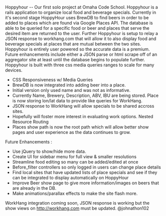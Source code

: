 Hoppyhour --
Our first solo project at Omaha Code School.
Hoppyhour is a rails application to organize local food and beverage specials.
Currently in it's second stage HoppyHour uses BrewDB to find beers in order
to be added to places which are found via Google Places API. The database is
able to be queried for a specific food or beer and places that serve the desired
item are returned to the user. Further Hoppyhour is setup to relay a JSON response
to workhang.com that will allow it to also display food and beverage specials
at places that are mutual between the two sites. Hoppyhour is entirely user powered
so the accurate data is a premium. Future enhancements include either a JSON
parse or html scrape off of an aggregator site at least until the database begins
to populate further.
Hoppyhour is built with three css media queries ranges to scale for many devices.
  - CSS Responsiveness w/ Media Queries
  - BrewDB is now integrated into adding beer into a place.
  - Initial version only used name and was not as informative.
  - Currently Name, Brewery, Description, ABV, IBU are being stored.
Place is now storing lon/lat data to provide like queries for WorkHang.
  - JSON response to WorkHang will allow specials to be shared accross sites.
  - Hopefully will foster more interest in evaluating work options.
Nested Resource Routing
  - Places show path is now the root path which will allow better show pages and
  user experience as the data continues to grow.

Future Enhancements :
  - Use jQuery to show/hide more data.
  - Create UI for sidebar menu for full view & smaller resolutions
  - Streamline food editing so many can be added/edited at once
  - Before_filter controllers so only logged in users can change place details
  - Find local sites that have updated lists of place specials and see if they
  can be integrated to display automatically on HoppyHour
  - Improve Beer show page to give more information/images on beers that are
  already in the DB.
  - Make animations/parallax effects to make the site flash more.

WorkHang integration coming soon, JSON response is working but the show views on
http://workhang.com must be updated.
@johnathon102
